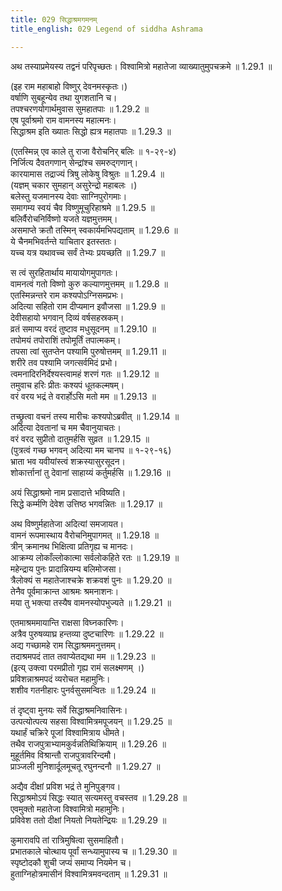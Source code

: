 ```yaml
---
title: 029 सिद्धाश्रमगमनम्
title_english: 029 Legend of siddha Ashrama

---
```

<div class="audioEmbed"  caption="श्रीराम-हरिसीताराममूर्ति-घनपाठिभ्यां वचनम्" src="https://archive.org/download/Ramayana-recitation-Sriram-harisItArAmamUrti-Ghanapaati-v2/Kanda_1/Kanda_1_BK-029-Sidhdha_Shrama_Gamanam.mp3"></div>
अथ तस्याप्रमेयस्य तद्वनं परिपृच्छतः।  
विश्वामित्रो महातेजा व्याख्यातुमुपचक्रमे ॥ 1.29.1 ॥   

(इह राम महाबाहो विष्णुर् देवनमस्कृतः।)  
वर्षाणि सुबहून्येव तथा युगशतानि च।  
तपश्चरणयोगार्थमुवास सुमहातपाः ॥ 1.29.2 ॥   
एष पूर्वाश्रमो राम वामनस्य महात्मनः।  
सिद्धाश्रम इति ख्यातः सिद्धो ह्यत्र महातपाः ॥ 1.29.3 ॥   

(एतस्मिन्न् एव काले तु राजा वैरोचनिर् बलिः ॥ १-२९-४)  
निर्जित्य दैवतगणान् सेन्द्रांश्च समरुद्गणान्।  
कारयामास तद्राज्यं त्रिषु लोकेषु विश्रुतः ॥ 1.29.4 ॥   
(यज्ञम् चकार सुमहान् असुरेन्द्रो महाबलः ।)  
बलेस्तु यजमानस्य देवाः साग्निपुरोगमाः।  
समागम्य स्वयं चैव विष्णुमूचुरिहाश्रमे ॥ 1.29.5 ॥   
बलिर्वैरोचनिर्विष्णो यजते यज्ञमुत्तमम्।  
असमाप्ते क्रतौ तस्मिन् स्वकार्यमभिपद्यताम् ॥ 1.29.6 ॥   
ये चैनमभिवर्तन्ते याचितार इतस्ततः।  
यच्च यत्र यथावच्च सर्वं तेभ्यः प्रयच्छति ॥ 1.29.7 ॥   

स त्वं सुरहितार्थाय मायायोगमुपागतः।  
वामनत्वं गतो विष्णो कुरु कल्याणमुत्तमम् ॥ 1.29.8 ॥   
एतस्मिन्नन्तरे राम कश्यपोऽग्निसमप्रभः।  
अदित्या सहितो राम दीप्यमान इवौजसा ॥ 1.29.9 ॥   
देवीसहायो भगवान् दिव्यं वर्षसहस्रकम्।  
व्रतं समाप्य वरदं तुष्टाव मधुसूदनम् ॥ 1.29.10 ॥   
तपोमयं तपोराशिं तपोमूर्तिं तपात्मकम्।  
तपसा त्वां सुतप्तेन पश्यामि पुरुषोत्तमम् ॥ 1.29.11 ॥   
शरीरे तव पश्यामि जगत्सर्वमिदं प्रभो।  
त्वमनादिरनिर्देश्यस्त्वामहं शरणं गतः ॥ 1.29.12 ॥   
तमुवाच हरिः प्रीतः कश्यपं धूतकल्मषम्।  
वरं वरय भद्रं ते वरार्होऽसि मतो मम ॥ 1.29.13 ॥   

तच्छ्रुत्वा वचनं तस्य मारीचः कश्यपोऽब्रवीत् ॥ 1.29.14 ॥   
अदित्या देवतानां च मम चैवानुयाचतः।  
वरं वरद सुप्रीतो दातुमर्हसि सुव्रत ॥ 1.29.15 ॥   
(पुत्रत्वं गच्छ भगवन् अदित्या मम चानघ ॥ १-२९-१६)  
भ्राता भव यवीयांस्त्वं शक्रस्यासुरसूदन।  
शोकार्त्तानां तु देवानां साहाय्यं कर्तुमर्हसि ॥ 1.29.16 ॥   

अयं सिद्धाश्रमो नाम प्रसादात्ते भविष्यति।  
सिद्धे कर्म्मणि देवेश उत्तिष्ठ भगवन्नितः ॥ 1.29.17 ॥   

अथ विष्णुर्महातेजा अदित्यां समजायत।  
वामनं रूपमास्थाय वैरोचनिमुपागमत् ॥ 1.29.18 ॥   
त्रीन् क्रमानथ भिक्षित्वा प्रतिगृह्य च मानदः।  
आक्रम्य लोकाँल्लोकात्मा सर्वलोकहिते रतः ॥ 1.29.19 ॥   
महेन्द्राय पुनः प्रादान्नियम्य बलिमोजसा।  
त्रैलोक्यं स महातेजाश्चक्रे शक्रवशं पुनः ॥ 1.29.20 ॥   
तेनैव पूर्वमाक्रान्त आश्रमः श्रमनाशनः।  
मया तु भक्त्या तस्यैष वामनस्योपभुज्यते ॥ 1.29.21 ॥   

एतमाश्रममायान्ति राक्षसा विघ्नकारिणः।  
अत्रैव पुरुषव्याघ्र हन्तव्या दुष्टचारिणः ॥ 1.29.22 ॥   
अद्य गच्छामहे राम सिद्धाश्रममनुत्तमम्।  
तदाश्रमपदं तात तवाप्येतद्यथा मम ॥ 1.29.23 ॥   
(इत्य् उक्त्वा परमप्रीतो गृह्य रामं सलक्ष्मणम् ।)  
प्रविशन्नाश्रमपदं व्यरोचत महामुनिः।  
शशीव गतनीहारः पुनर्वसुसमन्वितः ॥ 1.29.24 ॥   

तं दृष्ट्वा मुनयः सर्वे सिद्धाश्रमनिवासिनः।  
उत्पत्योत्पत्य सहसा विश्वामित्रमपूजयन् ॥ 1.29.25 ॥   
यथार्हं चक्रिरे पूजां विश्वामित्राय धीमते।  
तथैव राजपुत्राभ्यामकुर्वन्नतिथिक्रियाम् ॥ 1.29.26 ॥   
मुहूर्तमिव विश्रान्तौ राजपुत्रावरिन्दमौ।  
प्राञ्जली मुनिशार्दूलमूचतू रघुनन्दनौ ॥ 1.29.27 ॥   

अद्यैव दीक्षां प्रविश भद्रं ते मुनिपुङ्गव।  
सिद्धाश्रमोऽयं सिद्धः स्यात् सत्यमस्तु वचस्तव ॥ 1.29.28 ॥   
एवमुक्तो महातेजा विश्वामित्रो महामुनिः।  
प्रविवेश ततो दीक्षां नियतो नियतेन्द्रियः ॥ 1.29.29 ॥   

कुमारावपि तां रात्रिमुषित्वा सुसमाहितौ।  
प्रभातकाले चोत्थाय पूर्वां सन्ध्यामुपास्य च ॥ 1.29.30 ॥   
स्पृष्टोदकौ शुची जप्यं समाप्य नियमेन च।  
हुताग्निहोत्रमासीनं विश्वामित्रमवन्दताम् ॥ 1.29.31 ॥   